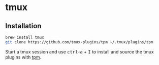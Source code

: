 # tmux

## Installation

```sh
brew install tmux
git clone https://github.com/tmux-plugins/tpm ~/.tmux/plugins/tpm
```

Start a tmux session and use <kbd>ctrl</kbd>-<kbd>a</kbd> + <kbd>I</kbd> to install and source the tmux plugins with [tpm](https://github.com/tmux-plugins/tpm).
